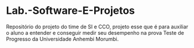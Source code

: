 # Lab.-Software-E-Projetos
Repositório do projeto do time de SI e CCO, projeto esse que é para auxiliar o aluno a entender e conseguir medir seu desempenho na prova Teste de Progresso da Universidade Anhembi Morumbi.